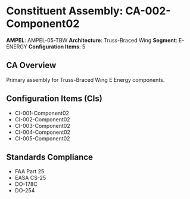 # Constituent Assembly: CA-002-Component02

**AMPEL**: AMPEL-05-TBW
**Architecture**: Truss-Braced Wing
**Segment**: E-ENERGY
**Configuration Items**: 5

## CA Overview
Primary assembly for Truss-Braced Wing E Energy components.

## Configuration Items (CIs)
- CI-001-Component02
- CI-002-Component02
- CI-003-Component02
- CI-004-Component02
- CI-005-Component02

## Standards Compliance
- FAA Part 25
- EASA CS-25
- DO-178C
- DO-254
